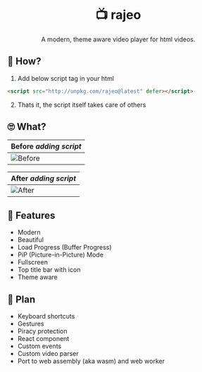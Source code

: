 <div align="center">

# 📺 rajeo

A modern, theme aware video player for html videos.

</div>

## 🤔 How?

1. Add below script tag in your html

```html
<script src="http://unpkg.com/rajeo@latest" defer></script>
```

2. Thats it, the script itself takes care of others

## 🙄 What?

| Before _adding script_                                                                                           |
| ---------------------------------------------------------------------------------------------------------------- |
| ![Before](https://user-images.githubusercontent.com/72294760/134794946-58be8c2b-5a01-41f2-85f1-e69cea370a41.png) |

| After _adding script_                                                                                           |
| --------------------------------------------------------------------------------------------------------------- |
| ![After](https://user-images.githubusercontent.com/72294760/134794916-bb91d9dc-24d1-4200-ac27-14566acac228.png) |

## 🙌 Features

- Modern
- Beautiful
- Load Progress (Buffer Progress)
- PiP (Picture-in-Picture) Mode
- Fullscreen
- Top title bar with icon
- Theme aware

## 📜 Plan

- Keyboard shortcuts
- Gestures
- Piracy protection
- React component
- Custom events
- Custom video parser
- Port to web assembly (aka wasm) and web worker
